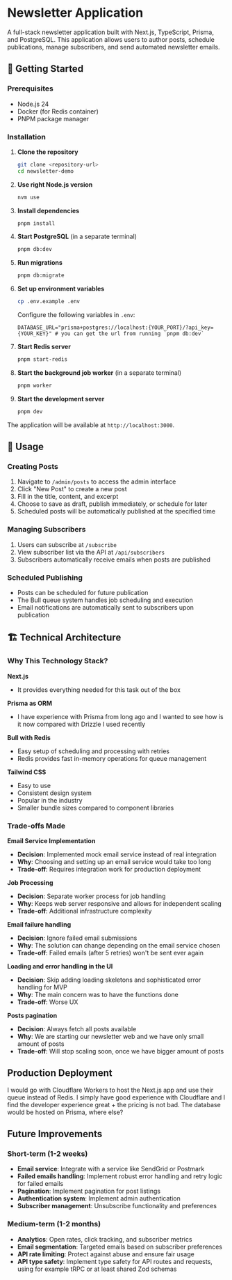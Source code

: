 # Newsletter Application

A full-stack newsletter application built with Next.js, TypeScript, Prisma, and PostgreSQL. This
application allows users to author posts, schedule publications, manage subscribers, and send
automated newsletter emails.

## 🚦 Getting Started

### Prerequisites

- Node.js 24
- Docker (for Redis container)
- PNPM package manager

### Installation

1. **Clone the repository**

   ```bash
   git clone <repository-url>
   cd newsletter-demo
   ```

1. **Use right Node.js version**

   ```bash
   nvm use
   ```

1. **Install dependencies**

   ```bash
   pnpm install
   ```

1. **Start PostgreSQL** (in a separate terminal)

   ```bash
   pnpm db:dev
   ```

1. **Run migrations**

   ```bash
   pnpm db:migrate
   ```

1. **Set up environment variables**

   ```bash
   cp .env.example .env
   ```

   Configure the following variables in `.env`:

   ```env
   DATABASE_URL="prisma+postgres://localhost:{YOUR_PORT}/?api_key={YOUR_KEY}" # you can get the url from running `pnpm db:dev`
   ```

1. **Start Redis server**

   ```bash
   pnpm start-redis
   ```

1. **Start the background job worker** (in a separate terminal)

   ```bash
   pnpm worker
   ```

1. **Start the development server**

   ```bash
   pnpm dev
   ```

The application will be available at `http://localhost:3000`.

## 📖 Usage

### Creating Posts

1. Navigate to `/admin/posts` to access the admin interface
2. Click "New Post" to create a new post
3. Fill in the title, content, and excerpt
4. Choose to save as draft, publish immediately, or schedule for later
5. Scheduled posts will be automatically published at the specified time

### Managing Subscribers

1. Users can subscribe at `/subscribe`
2. View subscriber list via the API at `/api/subscribers`
3. Subscribers automatically receive emails when posts are published

### Scheduled Publishing

- Posts can be scheduled for future publication
- The Bull queue system handles job scheduling and execution
- Email notifications are automatically sent to subscribers upon publication

## 🏗 Technical Architecture

### Why This Technology Stack?

**Next.js**

- It provides everything needed for this task out of the box

**Prisma as ORM**

- I have experience with Prisma from long ago and I wanted to see how is it now compared with
  Drizzle I used recently

**Bull with Redis**

- Easy setup of scheduling and processing with retries
- Redis provides fast in-memory operations for queue management

**Tailwind CSS**

- Easy to use
- Consistent design system
- Popular in the industry
- Smaller bundle sizes compared to component libraries

### Trade-offs Made

**Email Service Implementation**

- **Decision**: Implemented mock email service instead of real integration
- **Why**: Choosing and setting up an email service would take too long
- **Trade-off**: Requires integration work for production deployment

**Job Processing**

- **Decision**: Separate worker process for job handling
- **Why**: Keeps web server responsive and allows for independent scaling
- **Trade-off**: Additional infrastructure complexity

**Email failure handling**

- **Decision**: Ignore failed email submissions
- **Why**: The solution can change depending on the email service chosen
- **Trade-off**: Failed emails (after 5 retries) won't be sent ever again

**Loading and error handling in the UI**

- **Decision**: Skip adding loading skeletons and sophisticated error handling for MVP
- **Why**: The main concern was to have the functions done
- **Trade-off**: Worse UX

**Posts pagination**

- **Decision**: Always fetch all posts available
- **Why**: We are starting our newsletter web and we have only small amount of posts
- **Trade-off**: Will stop scaling soon, once we have bigger amount of posts

## Production Deployment

I would go with Cloudflare Workers to host the Next.js app and use their queue instead of Redis. I
simply have good experience with Cloudflare and I find the developer experience great + the pricing
is not bad. The database would be hosted on Prisma, where else?

## Future Improvements

### Short-term (1-2 weeks)

- **Email service**: Integrate with a service like SendGrid or Postmark
- **Failed emails handling**: Implement robust error handling and retry logic for failed emails
- **Pagination**: Implement pagination for post listings
- **Authentication system**: Implement admin authentication
- **Subscriber management**: Unsubscribe functionality and preferences

### Medium-term (1-2 months)

- **Analytics**: Open rates, click tracking, and subscriber metrics
- **Email segmentation**: Targeted emails based on subscriber preferences
- **API rate limiting**: Protect against abuse and ensure fair usage
- **API type safety**: Implement type safety for API routes and requests, using for example tRPC or
  at least shared Zod schemas
